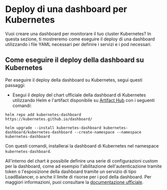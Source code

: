 # Deploy di una dashboard per Kubernetes

Vuoi creare una dashboard per monitorare il tuo cluster Kubernetes? In questa sezione, ti mostreremo come eseguire il deploy di una dashboard utilizzando i file YAML necessari per definire i servizi e i pod necessari.

## Come eseguire il deploy della dashboard su Kubernetes

Per eseguire il deploy della dashboard su Kubernetes, segui questi passaggi:

- Esegui il deploy del chart ufficiale della dashboard di Kubernetes utilizzando Helm e l'artifact disponibile su [Artifact Hub](https://artifacthub.io/packages/helm/k8s-dashboard/kubernetes-dashboard) con i seguenti comandi:

`helm repo add kubernetes-dashboard https://kubernetes.github.io/dashboard/`

`helm upgrade --install kubernetes-dashboard kubernetes-dashboard/kubernetes-dashboard --create-namespace --namespace kubernetes-dashboard`

Con questi comandi, installerai la dashboard di Kubernetes nel namespace `kubernetes-dashboard`.

All'interno del chart è possibile definire una serie di configurazioni custom per la dashboard, come ad esempio l'abilitazione dell'autenticazione tramite token o l'esposizione della dashboard tramite un servizio di tipo LoadBalancer, o anche il limite di risorse per i pod della dashboard. Per maggiori informazioni, puoi consultare la [documentazione ufficiale](https://artifacthub.io/packages/helm/k8s-dashboard/kubernetes-dashboard).